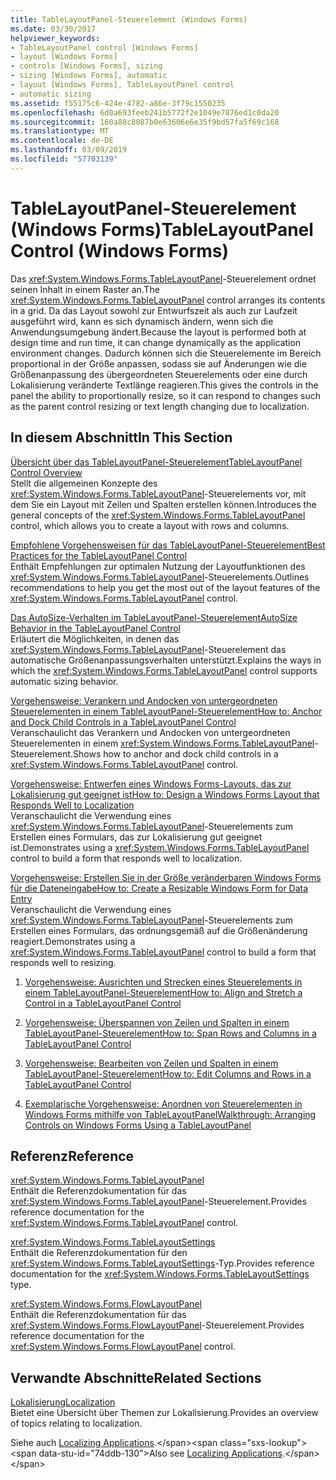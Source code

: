 ```yaml
---
title: TableLayoutPanel-Steuerelement (Windows Forms)
ms.date: 03/30/2017
helpviewer_keywords:
- TableLayoutPanel control [Windows Forms]
- layout [Windows Forms]
- controls [Windows Forms], sizing
- sizing [Windows Forms], automatic
- layout [Windows Forms], TableLayoutPanel control
- automatic sizing
ms.assetid: f55175c6-424e-4782-a86e-3f79c1550235
ms.openlocfilehash: 6d0a693feeb241b5772f2e1049e7876ed1c0da20
ms.sourcegitcommit: 160a88c8087b0e63606e6e35f9bd57fa5f69c168
ms.translationtype: MT
ms.contentlocale: de-DE
ms.lasthandoff: 03/09/2019
ms.locfileid: "57703139"
---
```

# <a name="tablelayoutpanel-control-windows-forms"></a><span data-ttu-id="74ddb-102">TableLayoutPanel-Steuerelement (Windows Forms)</span><span class="sxs-lookup"><span data-stu-id="74ddb-102">TableLayoutPanel Control (Windows Forms)</span></span>
<span data-ttu-id="74ddb-103">Das <xref:System.Windows.Forms.TableLayoutPanel>-Steuerelement ordnet seinen Inhalt in einem Raster an.</span><span class="sxs-lookup"><span data-stu-id="74ddb-103">The <xref:System.Windows.Forms.TableLayoutPanel> control arranges its contents in a grid.</span></span> <span data-ttu-id="74ddb-104">Da das Layout sowohl zur Entwurfszeit als auch zur Laufzeit ausgeführt wird, kann es sich dynamisch ändern, wenn sich die Anwendungsumgebung ändert.</span><span class="sxs-lookup"><span data-stu-id="74ddb-104">Because the layout is performed both at design time and run time, it can change dynamically as the application environment changes.</span></span> <span data-ttu-id="74ddb-105">Dadurch können sich die Steuerelemente im Bereich proportional in der Größe anpassen, sodass sie auf Änderungen wie die Größenanpassung des übergeordneten Steuerelements oder eine durch Lokalisierung veränderte Textlänge reagieren.</span><span class="sxs-lookup"><span data-stu-id="74ddb-105">This gives the controls in the panel the ability to proportionally resize, so it can respond to changes such as the parent control resizing or text length changing due to localization.</span></span>  
  
## <a name="in-this-section"></a><span data-ttu-id="74ddb-106">In diesem Abschnitt</span><span class="sxs-lookup"><span data-stu-id="74ddb-106">In This Section</span></span>  
 [<span data-ttu-id="74ddb-107">Übersicht über das TableLayoutPanel-Steuerelement</span><span class="sxs-lookup"><span data-stu-id="74ddb-107">TableLayoutPanel Control Overview</span></span>](tablelayoutpanel-control-overview.md)  
 <span data-ttu-id="74ddb-108">Stellt die allgemeinen Konzepte des <xref:System.Windows.Forms.TableLayoutPanel>-Steuerelements vor, mit dem Sie ein Layout mit Zeilen und Spalten erstellen können.</span><span class="sxs-lookup"><span data-stu-id="74ddb-108">Introduces the general concepts of the <xref:System.Windows.Forms.TableLayoutPanel> control, which allows you to create a layout with rows and columns.</span></span>  
  
 [<span data-ttu-id="74ddb-109">Empfohlene Vorgehensweisen für das TableLayoutPanel-Steuerelement</span><span class="sxs-lookup"><span data-stu-id="74ddb-109">Best Practices for the TableLayoutPanel Control</span></span>](best-practices-for-the-tablelayoutpanel-control.md)  
 <span data-ttu-id="74ddb-110">Enthält Empfehlungen zur optimalen Nutzung der Layoutfunktionen des <xref:System.Windows.Forms.TableLayoutPanel>-Steuerelements.</span><span class="sxs-lookup"><span data-stu-id="74ddb-110">Outlines recommendations to help you get the most out of the layout features of the <xref:System.Windows.Forms.TableLayoutPanel> control.</span></span>  
  
 [<span data-ttu-id="74ddb-111">Das AutoSize-Verhalten im TableLayoutPanel-Steuerelement</span><span class="sxs-lookup"><span data-stu-id="74ddb-111">AutoSize Behavior in the TableLayoutPanel Control</span></span>](autosize-behavior-in-the-tablelayoutpanel-control.md)  
 <span data-ttu-id="74ddb-112">Erläutert die Möglichkeiten, in denen das <xref:System.Windows.Forms.TableLayoutPanel>-Steuerelement das automatische Größenanpassungsverhalten unterstützt.</span><span class="sxs-lookup"><span data-stu-id="74ddb-112">Explains the ways in which the <xref:System.Windows.Forms.TableLayoutPanel> control supports automatic sizing behavior.</span></span>  
  
 [<span data-ttu-id="74ddb-113">Vorgehensweise: Verankern und Andocken von untergeordneten Steuerelementen in einem TableLayoutPanel-Steuerelement</span><span class="sxs-lookup"><span data-stu-id="74ddb-113">How to: Anchor and Dock Child Controls in a TableLayoutPanel Control</span></span>](how-to-anchor-and-dock-child-controls-in-a-tablelayoutpanel-control.md)  
 <span data-ttu-id="74ddb-114">Veranschaulicht das Verankern und Andocken von untergeordneten Steuerelementen in einem <xref:System.Windows.Forms.TableLayoutPanel>-Steuerelement.</span><span class="sxs-lookup"><span data-stu-id="74ddb-114">Shows how to anchor and dock child controls in a <xref:System.Windows.Forms.TableLayoutPanel> control.</span></span>  
  
 [<span data-ttu-id="74ddb-115">Vorgehensweise: Entwerfen eines Windows Forms-Layouts, das zur Lokalisierung gut geeignet ist</span><span class="sxs-lookup"><span data-stu-id="74ddb-115">How to: Design a Windows Forms Layout that Responds Well to Localization</span></span>](how-to-design-a-windows-forms-layout-that-responds-well-to-localization.md)  
 <span data-ttu-id="74ddb-116">Veranschaulicht die Verwendung eines <xref:System.Windows.Forms.TableLayoutPanel>-Steuerelements zum Erstellen eines Formulars, das zur Lokalisierung gut geeignet ist.</span><span class="sxs-lookup"><span data-stu-id="74ddb-116">Demonstrates using a <xref:System.Windows.Forms.TableLayoutPanel> control to build a form that responds well to localization.</span></span>  
  
 [<span data-ttu-id="74ddb-117">Vorgehensweise: Erstellen Sie in der Größe veränderbaren Windows Forms für die Dateneingabe</span><span class="sxs-lookup"><span data-stu-id="74ddb-117">How to: Create a Resizable Windows Form for Data Entry</span></span>](how-to-create-a-resizable-windows-form-for-data-entry.md)  
 <span data-ttu-id="74ddb-118">Veranschaulicht die Verwendung eines <xref:System.Windows.Forms.TableLayoutPanel>-Steuerelements zum Erstellen eines Formulars, das ordnungsgemäß auf die Größenänderung reagiert.</span><span class="sxs-lookup"><span data-stu-id="74ddb-118">Demonstrates using a <xref:System.Windows.Forms.TableLayoutPanel> control to build a form that responds well to resizing.</span></span>  
  
1.  [<span data-ttu-id="74ddb-119">Vorgehensweise: Ausrichten und Strecken eines Steuerelements in einem TableLayoutPanel-Steuerelement</span><span class="sxs-lookup"><span data-stu-id="74ddb-119">How to: Align and Stretch a Control in a TableLayoutPanel Control</span></span>](how-to-align-and-stretch-a-control-in-a-tablelayoutpanel-control.md)  
  
2.  [<span data-ttu-id="74ddb-120">Vorgehensweise: Überspannen von Zeilen und Spalten in einem TableLayoutPanel-Steuerelement</span><span class="sxs-lookup"><span data-stu-id="74ddb-120">How to: Span Rows and Columns in a TableLayoutPanel Control</span></span>](how-to-span-rows-and-columns-in-a-tablelayoutpanel-control.md)  
  
3.  [<span data-ttu-id="74ddb-121">Vorgehensweise: Bearbeiten von Zeilen und Spalten in einem TableLayoutPanel-Steuerelement</span><span class="sxs-lookup"><span data-stu-id="74ddb-121">How to: Edit Columns and Rows in a TableLayoutPanel Control</span></span>](how-to-edit-columns-and-rows-in-a-tablelayoutpanel-control.md)  
  
4.  [<span data-ttu-id="74ddb-122">Exemplarische Vorgehensweise: Anordnen von Steuerelementen in Windows Forms mithilfe von TableLayoutPanel</span><span class="sxs-lookup"><span data-stu-id="74ddb-122">Walkthrough: Arranging Controls on Windows Forms Using a TableLayoutPanel</span></span>](walkthrough-arranging-controls-on-windows-forms-using-a-tablelayoutpanel.md)  
  
## <a name="reference"></a><span data-ttu-id="74ddb-123">Referenz</span><span class="sxs-lookup"><span data-stu-id="74ddb-123">Reference</span></span>  
 <xref:System.Windows.Forms.TableLayoutPanel>  
 <span data-ttu-id="74ddb-124">Enthält die Referenzdokumentation für das <xref:System.Windows.Forms.TableLayoutPanel>-Steuerelement.</span><span class="sxs-lookup"><span data-stu-id="74ddb-124">Provides reference documentation for the <xref:System.Windows.Forms.TableLayoutPanel> control.</span></span>  
  
 <xref:System.Windows.Forms.TableLayoutSettings>  
 <span data-ttu-id="74ddb-125">Enthält die Referenzdokumentation für den <xref:System.Windows.Forms.TableLayoutSettings>-Typ.</span><span class="sxs-lookup"><span data-stu-id="74ddb-125">Provides reference documentation for the <xref:System.Windows.Forms.TableLayoutSettings> type.</span></span>  
  
 <xref:System.Windows.Forms.FlowLayoutPanel>  
 <span data-ttu-id="74ddb-126">Enthält die Referenzdokumentation für das <xref:System.Windows.Forms.FlowLayoutPanel>-Steuerelement.</span><span class="sxs-lookup"><span data-stu-id="74ddb-126">Provides reference documentation for the <xref:System.Windows.Forms.FlowLayoutPanel> control.</span></span>  
  
## <a name="related-sections"></a><span data-ttu-id="74ddb-127">Verwandte Abschnitte</span><span class="sxs-lookup"><span data-stu-id="74ddb-127">Related Sections</span></span>  
 [<span data-ttu-id="74ddb-128">Lokalisierung</span><span class="sxs-lookup"><span data-stu-id="74ddb-128">Localization</span></span>](../../../standard/globalization-localization/localization.md)  
 <span data-ttu-id="74ddb-129">Bietet eine Übersicht über Themen zur Lokalisierung.</span><span class="sxs-lookup"><span data-stu-id="74ddb-129">Provides an overview of topics relating to localization.</span></span>  
  
 <span data-ttu-id="74ddb-130">Siehe auch [Localizing Applications](https://docs.microsoft.com/previous-versions/visualstudio/visual-studio-2013/z68135h5(v=vs.120)).</span><span class="sxs-lookup"><span data-stu-id="74ddb-130">Also see [Localizing Applications](https://docs.microsoft.com/previous-versions/visualstudio/visual-studio-2013/z68135h5(v=vs.120)).</span></span>
